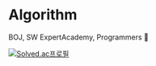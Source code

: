 # Algorithm
BOJ, SW ExpertAcademy, Programmers 💚

[![Solved.ac프로필](http://mazassumnida.wtf/api/v2/generate_badge?boj=lsyn97)](https://solved.ac/lsyn97)
